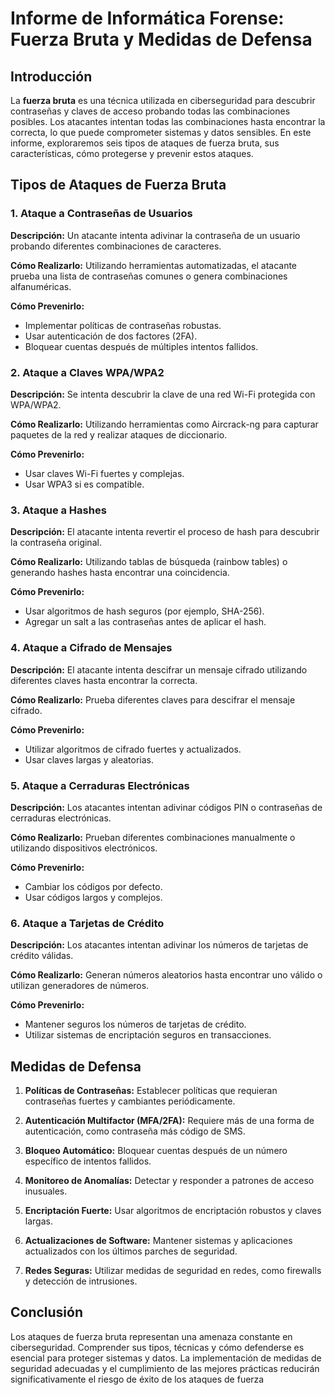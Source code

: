 # Informe de Informática Forense: Fuerza Bruta y Medidas de Defensa

## Introducción

La **fuerza bruta** es una técnica utilizada en ciberseguridad para descubrir contraseñas y claves de acceso probando todas las combinaciones posibles. Los atacantes intentan todas las combinaciones hasta encontrar la correcta, lo que puede comprometer sistemas y datos sensibles. En este informe, exploraremos seis tipos de ataques de fuerza bruta, sus características, cómo protegerse y prevenir estos ataques.

## Tipos de Ataques de Fuerza Bruta

### 1. Ataque a Contraseñas de Usuarios

**Descripción:** Un atacante intenta adivinar la contraseña de un usuario probando diferentes combinaciones de caracteres.

**Cómo Realizarlo:** Utilizando herramientas automatizadas, el atacante prueba una lista de contraseñas comunes o genera combinaciones alfanuméricas.

**Cómo Prevenirlo:**
- Implementar políticas de contraseñas robustas.
- Usar autenticación de dos factores (2FA).
- Bloquear cuentas después de múltiples intentos fallidos.

### 2. Ataque a Claves WPA/WPA2

**Descripción:** Se intenta descubrir la clave de una red Wi-Fi protegida con WPA/WPA2.

**Cómo Realizarlo:** Utilizando herramientas como Aircrack-ng para capturar paquetes de la red y realizar ataques de diccionario.

**Cómo Prevenirlo:**
- Usar claves Wi-Fi fuertes y complejas.
- Usar WPA3 si es compatible.

### 3. Ataque a Hashes

**Descripción:** El atacante intenta revertir el proceso de hash para descubrir la contraseña original.

**Cómo Realizarlo:** Utilizando tablas de búsqueda (rainbow tables) o generando hashes hasta encontrar una coincidencia.

**Cómo Prevenirlo:**
- Usar algoritmos de hash seguros (por ejemplo, SHA-256).
- Agregar un salt a las contraseñas antes de aplicar el hash.

### 4. Ataque a Cifrado de Mensajes

**Descripción:** El atacante intenta descifrar un mensaje cifrado utilizando diferentes claves hasta encontrar la correcta.

**Cómo Realizarlo:** Prueba diferentes claves para descifrar el mensaje cifrado.

**Cómo Prevenirlo:**
- Utilizar algoritmos de cifrado fuertes y actualizados.
- Usar claves largas y aleatorias.

### 5. Ataque a Cerraduras Electrónicas

**Descripción:** Los atacantes intentan adivinar códigos PIN o contraseñas de cerraduras electrónicas.

**Cómo Realizarlo:** Prueban diferentes combinaciones manualmente o utilizando dispositivos electrónicos.

**Cómo Prevenirlo:**
- Cambiar los códigos por defecto.
- Usar códigos largos y complejos.

### 6. Ataque a Tarjetas de Crédito

**Descripción:** Los atacantes intentan adivinar los números de tarjetas de crédito válidas.

**Cómo Realizarlo:** Generan números aleatorios hasta encontrar uno válido o utilizan generadores de números.

**Cómo Prevenirlo:**
- Mantener seguros los números de tarjetas de crédito.
- Utilizar sistemas de encriptación seguros en transacciones.

## Medidas de Defensa

1. **Políticas de Contraseñas:** Establecer políticas que requieran contraseñas fuertes y cambiantes periódicamente.

2. **Autenticación Multifactor (MFA/2FA):** Requiere más de una forma de autenticación, como contraseña más código de SMS.

3. **Bloqueo Automático:** Bloquear cuentas después de un número específico de intentos fallidos.

4. **Monitoreo de Anomalías:** Detectar y responder a patrones de acceso inusuales.

5. **Encriptación Fuerte:** Usar algoritmos de encriptación robustos y claves largas.

6. **Actualizaciones de Software:** Mantener sistemas y aplicaciones actualizados con los últimos parches de seguridad.

7. **Redes Seguras:** Utilizar medidas de seguridad en redes, como firewalls y detección de intrusiones.

## Conclusión

Los ataques de fuerza bruta representan una amenaza constante en ciberseguridad. Comprender sus tipos, técnicas y cómo defenderse es esencial para proteger sistemas y datos. La implementación de medidas de seguridad adecuadas y el cumplimiento de las mejores prácticas reducirán significativamente el riesgo de éxito de los ataques de fuerza
